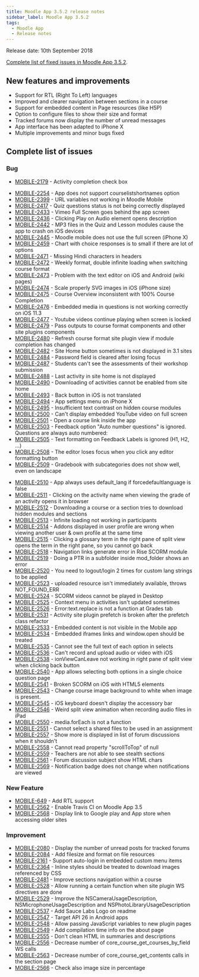 ```yaml
---
title: Moodle App 3.5.2 release notes
sidebar_label: Moodle App 3.5.2
tags:
  - Moodle App
  - Release notes
---
```


Release date: 10th September 2018

[Complete list of fixed issues in Moodle App 3.5.2](http://moodle.atlassian.net/secure/IssueNavigator!executeAdvanced.jspa?jqlQuery=project+%3D+mobile+and+resolution+%3D+fixed+AND+fixVersion+in+%28%223.5.2%22%29).

## New features and improvements

- Support for RTL (Right To Left) languages
- Improved and clearer navigation between sections in a course
- Support for embedded content in Page resources (like H5P)
- Option to configure files to show their size and format
- Tracked forums now display the number of unread messages
- App interface has been adapted to iPhone X
- Multiple improvements and minor bugs fixed

## Complete list of issues

### Bug

- [MOBILE-2179](https://moodle.atlassian.net/browse/MOBILE-2179) - Activity completion check box
<!-- cspell:disable-next-line -->
- [MOBILE-2254](https://moodle.atlassian.net/browse/MOBILE-2254) - App does not support courselistshortnames option
- [MOBILE-2399](https://moodle.atlassian.net/browse/MOBILE-2399) - URL variables not working in Moodle Mobile
- [MOBILE-2417](https://moodle.atlassian.net/browse/MOBILE-2417) - Quiz questions status is not being correctly displayed
- [MOBILE-2433](https://moodle.atlassian.net/browse/MOBILE-2433) - Vimeo Full Screen goes behind the app screen
- [MOBILE-2436](https://moodle.atlassian.net/browse/MOBILE-2436) - Clicking Play on Audio element opens description
- [MOBILE-2442](https://moodle.atlassian.net/browse/MOBILE-2442) - MP3 files in the Quiz and Lesson modules cause the app to crash on iOS devices
- [MOBILE-2445](https://moodle.atlassian.net/browse/MOBILE-2445) - Moodle mobile does not use the full screen (iPhone X)
- [MOBILE-2459](https://moodle.atlassian.net/browse/MOBILE-2459) - Chart with choice responses is to small if there are lot of options
- [MOBILE-2471](https://moodle.atlassian.net/browse/MOBILE-2471) - Missing Hindi characters in headers
- [MOBILE-2472](https://moodle.atlassian.net/browse/MOBILE-2472) - Weekly format, double infinite loading when switching course format
- [MOBILE-2473](https://moodle.atlassian.net/browse/MOBILE-2473) - Problem with the text editor on iOS and Android (wiki pages)
- [MOBILE-2474](https://moodle.atlassian.net/browse/MOBILE-2474) - Scale properly SVG images in iOS (iPhone size)
- [MOBILE-2475](https://moodle.atlassian.net/browse/MOBILE-2475) - Course Overview inconsistent with 100% Course Completion
- [MOBILE-2476](https://moodle.atlassian.net/browse/MOBILE-2476) - Embedded media in questions is not working correctly on iOS 11.3
- [MOBILE-2477](https://moodle.atlassian.net/browse/MOBILE-2477) - Youtube videos continue playing when screen is locked
- [MOBILE-2479](https://moodle.atlassian.net/browse/MOBILE-2479) - Pass outputs to course format components and other site plugins components
- [MOBILE-2480](https://moodle.atlassian.net/browse/MOBILE-2480) - Refresh course format site plugin view if module completion has changed
- [MOBILE-2482](https://moodle.atlassian.net/browse/MOBILE-2482) - Site Home button sometimes is not displayed in 3.1 sites
- [MOBILE-2484](https://moodle.atlassian.net/browse/MOBILE-2484) - Password field is cleared after losing focus
- [MOBILE-2487](https://moodle.atlassian.net/browse/MOBILE-2487) - Students can't see the assessments of their workshop submission
- [MOBILE-2488](https://moodle.atlassian.net/browse/MOBILE-2488) - Last activity in site home is not displayed
- [MOBILE-2490](https://moodle.atlassian.net/browse/MOBILE-2490) - Downloading of activities cannot be enabled from site home
- [MOBILE-2493](https://moodle.atlassian.net/browse/MOBILE-2493) - Back button in iOS is not translated
- [MOBILE-2494](https://moodle.atlassian.net/browse/MOBILE-2494) - App settings menu on iPhone X
- [MOBILE-2495](https://moodle.atlassian.net/browse/MOBILE-2495) - Insufficient text contrast on hidden course modules
- [MOBILE-2500](https://moodle.atlassian.net/browse/MOBILE-2500) - Can't display embedded YouTube video on full screen
- [MOBILE-2501](https://moodle.atlassian.net/browse/MOBILE-2501) - Open a course link inside the app
- [MOBILE-2503](https://moodle.atlassian.net/browse/MOBILE-2503) - Feedback option "Auto number questions" is ignored. Questions are always auto numbered:
- [MOBILE-2505](https://moodle.atlassian.net/browse/MOBILE-2505) - Text formatting on Feedback Labels is ignored (H1, H2, …)
- [MOBILE-2508](https://moodle.atlassian.net/browse/MOBILE-2508) - The editor loses focus when you click any editor formatting button
- [MOBILE-2509](https://moodle.atlassian.net/browse/MOBILE-2509) - Gradebook with subcategories does not show well, even on landscape
<!-- cspell:disable-next-line -->
- [MOBILE-2510](https://moodle.atlassian.net/browse/MOBILE-2510) - App always uses default_lang if forcedefaultlanguage is false
- [MOBILE-2511](https://moodle.atlassian.net/browse/MOBILE-2511) - Clicking on the activity name when viewing the grade of an activity opens it in browser
- [MOBILE-2512](https://moodle.atlassian.net/browse/MOBILE-2512) - Downloading a course or a section tries to download hidden modules and sections
- [MOBILE-2513](https://moodle.atlassian.net/browse/MOBILE-2513) - Infinite loading not working in participants
- [MOBILE-2514](https://moodle.atlassian.net/browse/MOBILE-2514) - Addons displayed in user profile are wrong when viewing another user & own profile at the same time
- [MOBILE-2515](https://moodle.atlassian.net/browse/MOBILE-2515) - Clicking a glossary term in the right pane of split view opens the term in the right pane, so you cannot go back
- [MOBILE-2518](https://moodle.atlassian.net/browse/MOBILE-2518) - Navigation links generate error in Rise SCORM module
- [MOBILE-2519](https://moodle.atlassian.net/browse/MOBILE-2519) - Doing a PTR in a subfolder inside mod_folder shows an error
- [MOBILE-2520](https://moodle.atlassian.net/browse/MOBILE-2520) - You need to logout/login 2 times for custom lang strings to be applied
- [MOBILE-2523](https://moodle.atlassian.net/browse/MOBILE-2523) - uploaded resource isn't immediately available, throws NOT_FOUND_ERR
- [MOBILE-2524](https://moodle.atlassian.net/browse/MOBILE-2524) - SCORM videos cannot be played in Desktop
- [MOBILE-2525](https://moodle.atlassian.net/browse/MOBILE-2525) - Context menu in activities isn't updated sometimes
- [MOBILE-2526](https://moodle.atlassian.net/browse/MOBILE-2526) - Error:text.replace is not a function at Grades tab
- [MOBILE-2531](https://moodle.atlassian.net/browse/MOBILE-2531) - Activity site plugin prefetch is broken after the prefetch class refactor
- [MOBILE-2533](https://moodle.atlassian.net/browse/MOBILE-2533) - Embedded content is not visible in the Mobile app
- [MOBILE-2534](https://moodle.atlassian.net/browse/MOBILE-2534) - Embedded iframes links and window.open should be treated
- [MOBILE-2535](https://moodle.atlassian.net/browse/MOBILE-2535) - Cannot see the full text of each option in selects
- [MOBILE-2536](https://moodle.atlassian.net/browse/MOBILE-2536) - Can't record and upload audio or video with iOS
- [MOBILE-2538](https://moodle.atlassian.net/browse/MOBILE-2538) - ionViewCanLeave not working in right pane of split view when clicking back button
- [MOBILE-2540](https://moodle.atlassian.net/browse/MOBILE-2540) - App allows selecting both options in a single choice question page
- [MOBILE-2541](https://moodle.atlassian.net/browse/MOBILE-2541) - Broken SCORM on iOS with HTML5 elements
- [MOBILE-2543](https://moodle.atlassian.net/browse/MOBILE-2543) - Change course image background to white when image is present.
- [MOBILE-2545](https://moodle.atlassian.net/browse/MOBILE-2545) - iOS keyboard doesn't display the accessory bar
- [MOBILE-2546](https://moodle.atlassian.net/browse/MOBILE-2546) - Weird split view animation when recording audio files in iPad
- [MOBILE-2550](https://moodle.atlassian.net/browse/MOBILE-2550) - media.forEach is not a function
- [MOBILE-2551](https://moodle.atlassian.net/browse/MOBILE-2551) - Cannot select a shared files to be used in an assignment
- [MOBILE-2557](https://moodle.atlassian.net/browse/MOBILE-2557) - Show more is displayed in list of forum discussions when it shouldn't
- [MOBILE-2558](https://moodle.atlassian.net/browse/MOBILE-2558) - Cannot read property "scrollToTop" of null
- [MOBILE-2559](https://moodle.atlassian.net/browse/MOBILE-2559) - Teachers are not able to see stealth sections
- [MOBILE-2561](https://moodle.atlassian.net/browse/MOBILE-2561) - Forum discussion subject show HTML chars
- [MOBILE-2569](https://moodle.atlassian.net/browse/MOBILE-2569) - Notification badge does not change when notifications are viewed

### New Feature

- [MOBILE-649](https://moodle.atlassian.net/browse/MOBILE-649) - Add RTL support
- [MOBILE-2562](https://moodle.atlassian.net/browse/MOBILE-2562) - Enable Travis CI on Moodle App 3.5
- [MOBILE-2568](https://moodle.atlassian.net/browse/MOBILE-2568) - Display link to Google play and App store when accessing older sites

### Improvement

- [MOBILE-2080](https://moodle.atlassian.net/browse/MOBILE-2080) - Display the number of unread posts for tracked forums
- [MOBILE-2084](https://moodle.atlassian.net/browse/MOBILE-2084) - Add filesize and format on file resources
- [MOBILE-2161](https://moodle.atlassian.net/browse/MOBILE-2161) - Support auto-login in embedded custom menu items
- [MOBILE-2364](https://moodle.atlassian.net/browse/MOBILE-2364) - Inline styles should be treated to download images referenced by CSS
- [MOBILE-2481](https://moodle.atlassian.net/browse/MOBILE-2481) - Improve sections navigation within a course
- [MOBILE-2528](https://moodle.atlassian.net/browse/MOBILE-2528) - Allow running a certain function when site plugin WS directives are done
- [MOBILE-2529](https://moodle.atlassian.net/browse/MOBILE-2529) - Improve the NSCameraUsageDescription, NSMicrophoneUsageDescription and NSPhotoLibraryUsageDescription
- [MOBILE-2537](https://moodle.atlassian.net/browse/MOBILE-2537) - Add Sauce Labs Logo on readme
- [MOBILE-2547](https://moodle.atlassian.net/browse/MOBILE-2547) - Target API 26 in Android apps
- [MOBILE-2548](https://moodle.atlassian.net/browse/MOBILE-2548) - Allow passing JavaScript variables to new plugin pages
- [MOBILE-2549](https://moodle.atlassian.net/browse/MOBILE-2549) - Add compilation time info on the about page
- [MOBILE-2555](https://moodle.atlassian.net/browse/MOBILE-2555) - Don't clean HTML in summaries and descriptions
- [MOBILE-2556](https://moodle.atlassian.net/browse/MOBILE-2556) - Decrease number of core_course_get_courses_by_field WS calls
- [MOBILE-2563](https://moodle.atlassian.net/browse/MOBILE-2563) - Decrease number of core_course_get_contents calls in the section page
- [MOBILE-2566](https://moodle.atlassian.net/browse/MOBILE-2566) - Check also image size in percentage
